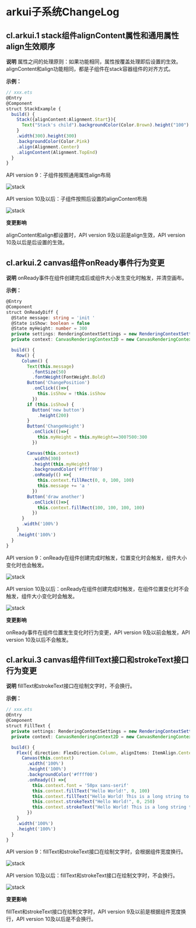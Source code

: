 # arkui子系统ChangeLog

## cl.arkui.1 stack组件alignContent属性和通用属性align生效顺序

**说明**
属性之间的处理原则：如果功能相同，属性按覆盖处理即后设置的生效。alignContent和align功能相同，都是子组件在stack容器组件的对齐方式。

**示例：**
```ts
// xxx.ets
@Entry
@Component
struct StackExample {
  build() {
    Stack({alignContent:Alignment.Start}){
      Text("Stack's child").backgroundColor(Color.Brown).height("100").width(100)
    }
    .width(300).height(300)
    .backgroundColor(Color.Pink)
    .align(Alignment.Center)
    .alignContent(Alignment.TopEnd)
  }
}
```

API version 9：子组件按照通用属性align布局

![stack](figures/api9.png)


API version 10及以后：子组件按照后设置的alignContent布局

![stack](figures/api10_and_later.png)

**变更影响**

alignContent和align都设置时，API version 9及以前是align生效，API version 10及以后是后设置的生效。

## cl.arkui.2 canvas组件onReady事件行为变更

**说明**
onReady事件在组件创建完成后或组件大小发生变化时触发，并清空画布。

**示例：**
```ts
@Entry
@Component
struct OnReadyDiff {
  @State message: string = 'init '
  @State isShow: boolean = false
  @State myHeight: number = 300
  private settings: RenderingContextSettings = new RenderingContextSettings(true);
  private context: CanvasRenderingContext2D = new CanvasRenderingContext2D(this.settings);

  build() {
    Row() {
      Column() {
        Text(this.message)
          .fontSize(50)
          .fontWeight(FontWeight.Bold)
        Button('ChangePosition')
          .onClick(()=>{
            this.isShow = !this.isShow
          })
        if (this.isShow) {
          Button('new button')
            .height(200)
        }
        Button('ChangeHeight')
          .onClick(()=>{
            this.myHeight = this.myHeight==300?500:300
          })

        Canvas(this.context)
          .width(300)
          .height(this.myHeight)
          .backgroundColor('#ffff00')
          .onReady(() =>{
            this.context.fillRect(0, 0, 100, 100)
            this.message += 'a '
          })
        Button('draw another')
          .onClick(()=>{
            this.context.fillRect(100, 100, 100, 100)
          })
      }
      .width('100%')
    }
    .height('100%')
  }
}
```

API version 9：onReady在组件创建完成时触发，位置变化时会触发，组件大小变化时也会触发。

![stack](figures/api9onReady.gif)

API version 10及以后：onReady在组件创建完成时触发，在组件位置变化时不会触发，组件大小变化时会触发。

![stack](figures/api10onReady.gif)

**变更影响**

onReady事件在组件位置发生变化时行为变更，API version 9及以前会触发，API version 10及以后不会触发。

## cl.arkui.3 canvas组件fillText接口和strokeText接口行为变更

**说明**
fillText和strokeText接口在绘制文字时，不会换行。

**示例：**
```ts
// xxx.ets
@Entry
@Component
struct FillText {
  private settings: RenderingContextSettings = new RenderingContextSettings(true)
  private context: CanvasRenderingContext2D = new CanvasRenderingContext2D(this.settings)

  build() {
    Flex({ direction: FlexDirection.Column, alignItems: ItemAlign.Center, justifyContent: FlexAlign.Center }) {
      Canvas(this.context)
        .width('100%')
        .height('100%')
        .backgroundColor('#ffff00')
        .onReady(() =>{
          this.context.font = '50px sans-serif'
          this.context.fillText("Hello World!", 0, 100)
          this.context.fillText("Hello World! This is a long string to fully show", 0, 150)
          this.context.strokeText("Hello World!", 0, 250)
          this.context.strokeText("Hello World! This is a long string to fully show", 0, 300)
        })
    }
    .width('100%')
    .height('100%')
  }
}
```

API version 9：fillText和strokeText接口在绘制文字时，会根据组件宽度换行。

![stack](figures/api9filltext.jpeg)

API version 10及以后：fillText和strokeText接口在绘制文字时，不会换行。

![stack](figures/api10filltext.jpeg)

**变更影响**

fillText和strokeText接口在绘制文字时，API version 9及以前是根据组件宽度换行，API version 10及以后是不会换行。